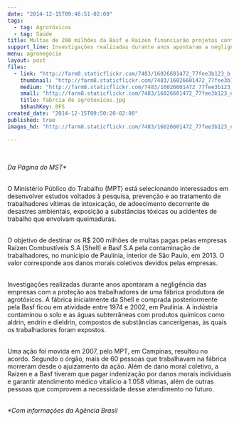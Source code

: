```yaml
---
date: "2014-12-15T09:48:51-02:00"
tags:
  - tag: Agrotóxicos
  - tag: Saúde
title: Multas de 200 milhões da Basf e Raízen financiarão projetos contra agrotóxicos
support_line: Investigações realizadas durante anos apontaram a negligência das empresas com a proteção aos trabalhadores de uma fábrica produtora de agrotóxicos.
menu: agronegócio
layout: post
files:
  - link: "http://farm8.staticflickr.com/7483/16026601472_77fee3b123_b.jpg"
    thumbnail: "http://farm8.staticflickr.com/7483/16026601472_77fee3b123_t.jpg"
    medium: "http://farm8.staticflickr.com/7483/16026601472_77fee3b123_z.jpg"
    small: "http://farm8.staticflickr.com/7483/16026601472_77fee3b123_n.jpg"
    title: fabrcia de agrotoxicos.jpg
    $$hashKey: 0FS
created_date: "2014-12-15T09:50:20-02:00"
published: true
images_hd: "http://farm8.staticflickr.com/7483/16026601472_77fee3b123_n.jpg"

---
```

<div id="content-header">
<div id="content-title">
<p>&nbsp;</p>
</div>
</div>

<div id="content-area">
<div id="default-content">
<div id="node-16878">
<div>
<div>
<p><em>Da P&aacute;gina do MST*</em></p>

<p><br />
O Minist&eacute;rio P&uacute;blico do Trabalho (MPT) est&aacute; selecionando interessados em desenvolver estudos voltados &agrave; pesquisa, preven&ccedil;&atilde;o e ao tratamento de trabalhadores v&iacute;timas de intoxica&ccedil;&atilde;o, de adoecimento decorrente de desastres ambientais, exposi&ccedil;&atilde;o a subst&acirc;ncias t&oacute;xicas ou acidentes de trabalho que envolvam queimaduras.&nbsp;</p>

<p><br />
O objetivo de destinar os R$ 200 milh&otilde;es de multas pagas pelas empresas Ra&iacute;zen Combust&iacute;veis S.A (Shell) e Basf S.A pela contamina&ccedil;&atilde;o de trabalhadores, no munic&iacute;pio de Paul&iacute;nia, interior de S&atilde;o Paulo, em 2013. O valor corresponde aos danos morais coletivos devidos pelas empresas.</p>

<p><br />
Investiga&ccedil;&otilde;es realizadas durante anos apontaram a neglig&ecirc;ncia das empresas com a prote&ccedil;&atilde;o aos trabalhadores de uma f&aacute;brica produtora de agrot&oacute;xicos. A f&aacute;brica inicialmente da Shell e comprada posteriormente pela Basf ficou em atividade entre 1974 e 2002, em Paul&iacute;nia. A ind&uacute;stria contaminou o solo e as &aacute;guas subterr&acirc;neas com produtos qu&iacute;micos como aldrin, endrin e dieldrin, compostos de subst&acirc;ncias cancer&iacute;genas, &agrave;s quais os trabalhadores foram expostos.&nbsp;</p>

<p><br />
Uma a&ccedil;&atilde;o foi movida em 2007, pelo MPT, em Campinas, resultou no acordo. Segundo o &oacute;rg&atilde;o, mais de 60 pessoas que trabalhavam na f&aacute;brica morreram desde o ajuizamento da a&ccedil;&atilde;o. Al&eacute;m de dano moral coletivo, a Ra&iacute;zen e a Basf tiveram que pagar indeniza&ccedil;&atilde;o por danos morais individuais e garantir atendimento m&eacute;dico vital&iacute;cio a 1.058 v&iacute;timas, al&eacute;m de outras pessoas que comprovem a necessidade desse atendimento no futuro.&nbsp;</p>

<p><br />
<em>*Com informa&ccedil;&otilde;es da Ag&ecirc;ncia Brasil</em></p>
</div>
</div>
</div>
</div>
</div>
